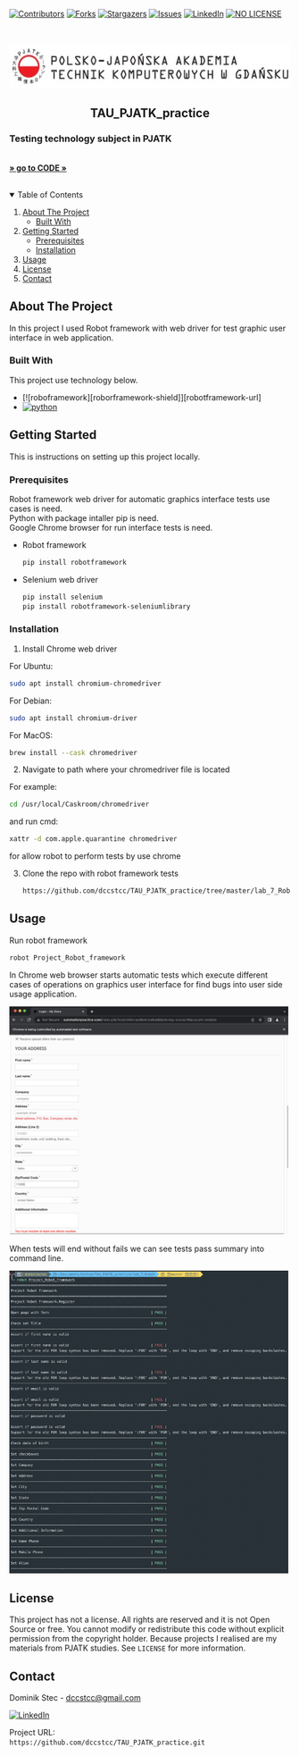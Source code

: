 <!--
*** Thanks for checking out c. If you have a suggestion
*** that would make this better, please fork the repo and create a pull request
*** or simply open an issue with the tag "enhancement".
*** Thanks again! Now go create something AMAZING! :D
-->



<!-- PROJECT SHIELDS -->
<!--
*** I'm using markdown "reference style" links for readability.
*** Reference links are enclosed in brackets [ ] instead of parentheses ( ).
*** See the bottom of this document for the declaration of the reference variables
*** for contributors-url, forks-url, etc. This is an optional, concise syntax you may use.
*** https://www.markdownguide.org/basic-syntax/#reference-style-links
-->
[![Contributors][contributors-shield]][contributors-url]
[![Forks][forks-shield]][forks-url]
[![Stargazers][stars-shield]][stars-url]
[![Issues][issues-shield]][issues-url]
[![LinkedIn][linkedin-shield]][linkedin-url]
[![NO LICENSE][license-shield]][license-url]


<!-- PROJECT LOGO -->
<br />
<p align="center">
  <a href="https://gdansk.pja.edu.pl/pl/">
    <img src="images/logo.jpg" alt="Logo" width="540" height="80">
  </a>

  <h2 align="center">TAU_PJATK_practice</h2>

  <p align="center">
    <h3> Testing technology subject in PJATK </h3>
    <br />
    <a href="https://github.com/dccstcc/TAU_PJATK_practice/tree/master/lab_7_Robot/Project_Robot_framework"><strong>» go to CODE »</strong></a>
    <br />
    <br />
    <!-- <a href="https://github.com/othneildrew/Best-README-Template">View Demo</a>
    ·
    <a href="https://github.com/othneildrew/Best-README-Template/issues">Report Bug</a>
    ·
    <a href="https://github.com/othneildrew/Best-README-Template/issues">Request Feature</a> -->
  </p>
</p>



<!-- TABLE OF CONTENTS -->
<details open="open">
  <summary>Table of Contents</summary>
  <ol>
    <li>
      <a href="#about-the-project">About The Project</a>
      <ul>
        <li><a href="#built-with">Built With</a></li>
      </ul>
    </li>
    <li>
      <a href="#getting-started">Getting Started</a>
      <ul>
        <li><a href="#prerequisites">Prerequisites</a></li>
        <li><a href="#installation">Installation</a></li>
      </ul>
    </li>
    <li><a href="#usage">Usage</a></li>
    <!-- <li><a href="#roadmap">Roadmap</a></li>
    <li><a href="#contributing">Contributing</a></li> -->
    <li><a href="#license">License</a></li>
    <li><a href="#contact">Contact</a></li>
    <!-- <li><a href="#acknowledgements">Acknowledgements</a></li> -->
  </ol>
</details>



<!-- ABOUT THE PROJECT -->
## About The Project

<p> In this project I used Robot framework with web driver for test graphic user interface in web application. </p>

### Built With

This project use technology below.
* [![roboframework][roborframework-shield]][robotframework-url]
* [![python][python-shield]][python-url]

<!-- GETTING STARTED -->
## Getting Started

This is instructions on setting up this project locally.


### Prerequisites

Robot framework web driver for automatic graphics interface tests use cases is need. <br />
Python with package intaller pip is need. <br />
Google Chrome browser for run interface tests is need. <br />

* Robot framework
   ```sh
  pip install robotframework
  ```

* Selenium web driver
   ```sh
  pip install selenium
  pip install robotframework-seleniumlibrary
  ```

### Installation

1. Install Chrome web driver

For Ubuntu:
   ```sh
   sudo apt install chromium-chromedriver
   ```
   
For Debian:
   ```sh
   sudo apt install chromium-driver
   ```
   
For MacOS:
   ```sh
   brew install --cask chromedriver
   ```
   
2. Navigate to path where your chromedriver file is located

  For example:
   ```sh
   cd /usr/local/Caskroom/chromedriver 
   ```
   and run cmd:
   ```sh
   xattr -d com.apple.quarantine chromedriver 
   ```
   for allow robot to perform tests by use chrome

3. Clone the repo with robot framework tests
   ```sh
   https://github.com/dccstcc/TAU_PJATK_practice/tree/master/lab_7_Robot.git
   ```


<!-- USAGE EXAMPLES -->
## Usage

Run robot framework
   ```sh
   robot Project_Robot_framework
   ```  


In Chrome web browser starts automatic tests which execute different cases of operations on graphics user interface for find bugs into user side usage application.
   
 <img src="images/test_example.png" width="500"/>
   
<!-- [![browser][browser]][browser]
 -->

When tests will end without fails we can see tests pass summary into command line.

<img src="images/test_cmd.png" width="500"/>

<!-- [![summary][summary]][summary] -->


<!-- _For more examples, please refer to the [Documentation](https://example.com)_ -->



<!-- ROADMAP 
## Roadmap

See the [open issues](https://github.com/othneildrew/Best-README-Template/issues) for a list of proposed features (and known issues).

-->

<!-- CONTRIBUTING 
## Contributing

Contributions are what make the open source community such an amazing place to learn, inspire, and create. Any contributions you make are **greatly appreciated**.

1. Fork the Project
2. Create your Feature Branch (`git checkout -b feature/AmazingFeature`)
3. Commit your Changes (`git commit -m 'Add some AmazingFeature'`)
4. Push to the Branch (`git push origin feature/AmazingFeature`)
5. Open a Pull Request

-->

<!-- LICENSE -->
## License

This project has not a license. All rights are reserved and it is not Open Source or free. You cannot modify or redistribute this code without explicit permission from the copyright holder. Because projects I realised are my materials from PJATK studies. See `LICENSE` for more information.



<!-- CONTACT -->
## Contact

Dominik Stec - dccstcc@gmail.com

[![LinkedIn][linkedin-shield]][linkedin-url]

Project URL: 
<br />
`https://github.com/dccstcc/TAU_PJATK_practice.git`



<!-- ACKNOWLEDGEMENTS 
## Acknowledgements
* [GitHub Emoji Cheat Sheet](https://www.webpagefx.com/tools/emoji-cheat-sheet)
* [Img Shields](https://shields.io)
* [Choose an Open Source License](https://choosealicense.com)
* [GitHub Pages](https://pages.github.com)
* [Animate.css](https://daneden.github.io/animate.css)
* [Loaders.css](https://connoratherton.com/loaders)
* [Slick Carousel](https://kenwheeler.github.io/slick)
* [Smooth Scroll](https://github.com/cferdinandi/smooth-scroll)
* [Sticky Kit](http://leafo.net/sticky-kit)
* [JVectorMap](http://jvectormap.com)
* [Font Awesome](https://fontawesome.com)

-->



<!-- MARKDOWN LINKS & IMAGES -->
<!-- https://www.markdownguide.org/basic-syntax/#reference-style-links -->
[contributors-shield]: https://img.shields.io/github/contributors/dccstcc/TAU_PJATK_practice.svg?style=for-the-badge
[contributors-url]: https://github.com/dccstcc/TAU_PJATK_practice/graphs/contributors
[forks-shield]: https://img.shields.io/github/forks/dccstcc/TAU_PJATK_practice.svg?style=for-the-badge
[forks-url]: https://github.com/dccstcc/TAU_PJATK_practice/network/members
[stars-shield]: https://img.shields.io/github/stars/dccstcc/TAU_PJATK_practice.svg?style=for-the-badge
[stars-url]: https://github.com/dccstcc/TAU_PJATK_practice/stargazers
[issues-shield]: https://img.shields.io/github/issues/dccstcc/TAU_PJATK_practice.svg?style=for-the-badge
[issues-url]: https://github.com/dccstcc/TAU_PJATK_practice/issues
[license-shield]: https://img.shields.io/badge/License-NONE-orange
[license-url]: https://github.com/dccstcc/TAU_PJATK_practice/blob/master/LICENSE.txt
[linkedin-shield]: https://img.shields.io/badge/-LinkedIn-black.svg?style=for-the-badge&logo=linkedin&colorB=555
[linkedin-url]: https://www.linkedin.com/in/dominik-stec
[product-screenshot]: images/screenshot.png

[junit-shield]: https://img.shields.io/badge/-JUnit-green
[junit-url]: https://junit.org/junit5/
[mockito-shield]: https://img.shields.io/badge/-Mockito-red
[mockito-url]: https://site.mockito.org/
[docker-shield]: https://img.shields.io/badge/-Docker-blue
[docker-url]: https://www.docker.com/
[maven-shield]: https://img.shields.io/badge/-Maven-white
[maven-url]: https://maven.apache.org/
[cucumber-shield]: https://img.shields.io/badge/-Cucumber-green
[cucumber-url]: https://cucumber.io/
[jetty-shield]: https://img.shields.io/badge/-Jetty-red
[jetty-url]: https://www.eclipse.org/jetty/
[jmeter-shield]: https://img.shields.io/badge/-Jmeter-green
[jmeter-url]: https://jmeter.apache.org/
[selenium-shield]: https://img.shields.io/badge/-Selenium-yellow
[selenium-url]: https://www.selenium.dev/
[robotframework-shield]: https://img.shields.io/badge/-Selenium-black
[roborframework-url]: https://robotframework.org/
[python-shield]: https://img.shields.io/badge/-Python-yellow
[python-url]: https://www.python.org/

[server_run]: images/server_run.png 
[client_run]: images/client_run.png
[client]: images/client.png
[jetty_run]: images/jetty_run.png
[browser]: images/browser.png
[summary]: images/summary.png



